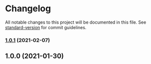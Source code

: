 # Changelog

All notable changes to this project will be documented in this file. See [standard-version](https://github.com/conventional-changelog/standard-version) for commit guidelines.

### [1.0.1](https://github.com/devtin/duckfficer-method/compare/v1.0.0...v1.0.1) (2021-02-07)

## 1.0.0 (2021-01-30)
